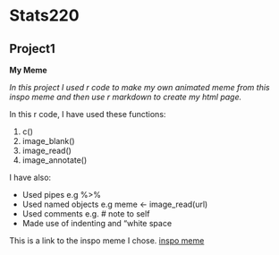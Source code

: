 # Stats220
## Project1
**My Meme**

*In this project I used r code to make my own animated meme from this inspo meme and then use r markdown to create my html page.*

In this r code, I have used these functions:
1. c()
2. image_blank()
3. image_read()
4. image_annotate()

I have also:
* Used pipes e.g %>%
* Used named objects e.g meme <- image_read(url)
* Used comments e.g. # note to self
* Made use of indenting and “white space

This is a link to the inspo meme I chose.
[inspo meme](https://img.picturequotes.com/2/826/825969/make-way-i-just-heard-the-fridge-open-quote-1.jpg)



  
